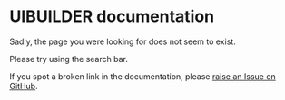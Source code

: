 # UIBUILDER documentation

Sadly, the page you were looking for does not seem to exist.

Please try using the search bar.

If you spot a broken link in the documentation, please [raise an Issue on GitHub](https://github.com/TotallyInformation/node-red-contrib-uibuilder/issues/new/choose).
